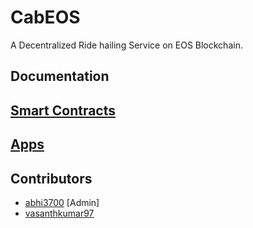 # CabEOS
A Decentralized Ride hailing Service on EOS Blockchain.

## Documentation
## [Smart Contracts](./contracts)
## [Apps](./apps)
## Contributors
- [abhi3700](https://github.com/abhi3700/) [Admin]
- [vasanthkumar97](https://github.com/vasanthkumar97)
